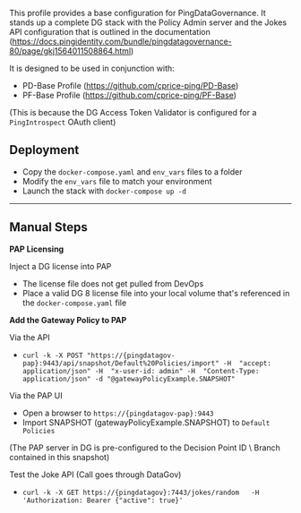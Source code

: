 This profile provides a base configuration for PingDataGovernance. It stands up a complete DG stack with the Policy Admin server and the Jokes API configuration that is outlined in the documentation (https://docs.pingidentity.com/bundle/pingdatagovernance-80/page/gkj1564011508864.html)

It is designed to be used in conjunction with:
* PD-Base Profile (https://github.com/cprice-ping/PD-Base)
* PF-Base Profile (https://github.com/cprice-ping/PF-Base)

(This is because the DG Access Token Validator is configured for a `PingIntrospect` OAuth client)

## Deployment
* Copy the `docker-compose.yaml` and `env_vars` files to a folder
* Modify the `env_vars` file to match your environment
* Launch the stack with `docker-compose up -d`
---
## Manual Steps
**PAP Licensing**  

Inject a DG license into PAP
* The license file does not get pulled from DevOps
* Place a valid DG 8 license file into your local volume that's referenced in the `docker-compose.yaml` file  

**Add the Gateway Policy to PAP**  

Via the API  
* `curl -k -X POST "https://{pingdatagov-pap}:9443/api/snapshot/Default%20Policies/import" -H  "accept: application/json" -H  "x-user-id: admin" -H  "Content-Type: application/json" -d "@gatewayPolicyExample.SNAPSHOT"`  

Via the PAP UI
* Open a browser to `https://{pingdatagov-pap}:9443`
* Import SNAPSHOT (gatewayPolicyExample.SNAPSHOT) to `Default Policies`  

(The PAP server in DG is pre-configured to the Decision Point ID \ Branch contained in this snapshot)  

Test the Joke API (Call goes through DataGov)
* `curl -k -X GET https://{pingdatagov}:7443/jokes/random   -H 'Authorization: Bearer {"active": true}'`